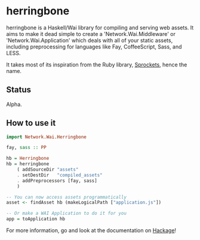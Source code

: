 herringbone
===============

herringbone is a Haskell/Wai library for compiling and serving web assets.  It
aims to make it dead simple to create a 'Network.Wai.Middleware' or
'Network.Wai.Application' which deals with all of your static assets, including
preprocessing for languages like Fay, CoffeeScript, Sass, and LESS.

It takes most of its inspiration from the Ruby library, [Sprockets], hence the
name.

Status
------

Alpha.

How to use it
-------------

```haskell
import Network.Wai.Herringbone

fay, sass :: PP

hb = Herringbone
hb = herringbone
    ( addSourceDir "assets"
    . setDestDir   "compiled_assets"
    . addPreprocessors [fay, sass]
    )

-- You can now access assets programmatically
asset <- findAsset hb (makeLogicalPath ["application.js"])

-- Or make a WAI Application to do it for you
app = toApplication hb
```

For more information, go and look at the documentation on [Hackage]!

[Sprockets]: https://github.com/sstephenson/sprockets
[Hackage]: http://hackage.haskell.org/package/herringbone
